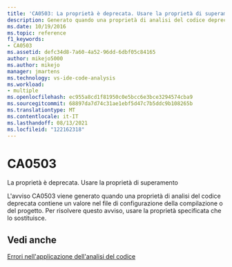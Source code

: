 ```yaml
---
title: 'CA0503: La proprietà è deprecata. Usare la proprietà di superamento'
description: Generato quando una proprietà di analisi del codice deprecata contiene un valore nel file di configurazione della compilazione o del progetto.
ms.date: 10/19/2016
ms.topic: reference
f1_keywords:
- CA0503
ms.assetid: defc34d8-7a60-4a52-96dd-6dbf05c84165
author: mikejo5000
ms.author: mikejo
manager: jmartens
ms.technology: vs-ide-code-analysis
ms.workload:
- multiple
ms.openlocfilehash: ec955a8cd1f81950c0e5bcc6e3bce3294574cba9
ms.sourcegitcommit: 68897da7d74c31ae1ebf5d47c7b5ddc9b108265b
ms.translationtype: MT
ms.contentlocale: it-IT
ms.lasthandoff: 08/13/2021
ms.locfileid: "122162318"
---
```

# <a name="ca0503"></a>CA0503

La proprietà è deprecata. Usare la proprietà di superamento

L'avviso CA0503 viene generato quando una proprietà di analisi del codice deprecata contiene un valore nel file di configurazione della compilazione o del progetto. Per risolvere questo avviso, usare la proprietà specificata che lo sostituisce.

## <a name="see-also"></a>Vedi anche
[Errori nell'applicazione dell'analisi del codice](../code-quality/code-analysis-application-errors.md)
